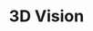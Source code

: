 ---
layout: page
title: 3D Vision
description: Proposed and implemented SDP-based formulation for joint camera trajectory estimation and depth finetuning.
img: assets/img/simsync-mono_cover_vis.png
importance: 1
category: coding
redirect: /assets/pdf/SIM_Sync_Mono_final_project.pdf
---
